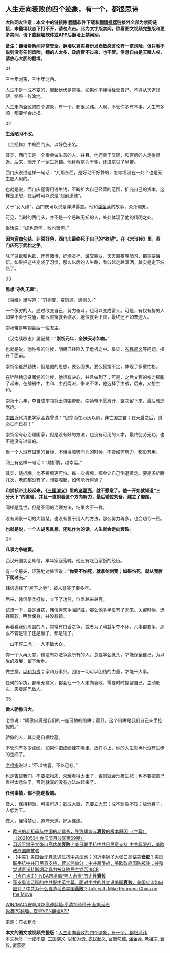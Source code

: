  <h2>人生走向衰败的四个迹象，有一个，都很忌讳</h2> <p class="notice"><b>大陆网友注意：本文中的链接除 <a href="https://github.com/bannedbook/fanqiang" >翻墙</a>软件下载和<a href="https://github.com/killgcd/justmysocks/blob/master/README.md">翻墙推荐</a>链接外全部为禁网链接，未翻墙状态下打不开，请勿点击。此为文字版禁闻，欲看图文视频完整版和更多禁闻，请下载<a href="https://github.com/bannedbook/fanqiang">翻墙软件或APP</a>后翻墙上禁闻网。</p><p>备注：翻墙看新闻非常安全，翻墙以真实身份发表敏感言论有一定风险，但只看不说则没有任何风险，翻的人太多，政府管不过来，也不管。信息自由是天赋人权，请放心大胆的翻墙。</b></p>  <div class="entry"> <p>01</p> <p>三十年河东，三十年河西。</p> <p>人生不是<a href="https://www.bannedbook.org/bnews/tag/%E4%B8%80%E6%88%90%E4%B8%8D%E5%8F%98/" class="st_tag internal_tag" rel="tag" title="标签 一成不变 下的日志">一成不变</a>的，起起伏伏是常事。如果你不懂得经营自己，不遵从天道规矩，终将一败涂地。</p> <p>人生走向<a href="https://www.bannedbook.org/bnews/tag/%E8%A1%B0%E8%B4%A5/" class="st_tag internal_tag" rel="tag" title="标签 衰败 下的日志">衰败</a>的四个迹象，有一个，都很忌讳。人啊，不管你多有本事，人生有多顺，都要学会止损。</p> <p>02</p> <p><strong>生活陋习不改。</strong></p> <p>《金瓶梅》中的西门庆，以好色出名。</p> <p>其实，西门庆是一个很会做生意的人，并且，他还善于交际，和官府的人走得很近。后来，他开了一家生药铺。他拜蔡京为干爹，还进京见了皇帝。</p> <p>西门庆说过这样一句话：“兀那东西，是好动不好静的，怎肯埋没在一处？也是天生应人用的。”</p> <p>也就是说，西门庆懂得用钱生钱，不断扩大自己经营的范围，扩充自己的资本。这样是思想，在当时可以说是“超前思维”。</p> <p>关于“女人缘”，西门庆可以说是洋洋得意。他和<a href="https://www.bannedbook.org/bnews/tag/%e6%bd%98%e9%87%91%e8%8e%b2/" class="st_tag internal_tag" rel="tag" title="标签 潘金莲 下的日志">潘金莲</a>的故事，众所周知。</p> <p>可见，当时的西门庆，并不是一个愚昧无知的人，处处体现了他的精明之处。</p> <p>俗话说：“成也萧何，败也萧何。”</p> <p><strong>因为<a href="https://www.bannedbook.org/bnews/tag/%e5%ae%98%e5%95%86%e5%8b%be%e7%bb%93/" class="st_tag internal_tag" rel="tag" title="标签 官商勾结 下的日志">官商勾结</a>、非常好色，西门庆最终死于自己的“欲望”。在《水浒传》里，西门庆死于武松之手。</strong></p>  <p>除了贪欲和色欲，还有赌博、好酒贪杯、滥交朋友、天天熬夜等陋习，都需要悔悟。如果把这些变成了习惯，那么以后的人生路，看似越走越潇洒，其实是走下坡路了。</p> <p>03</p> <p><strong>思想“杂乱无章”。</strong></p> <p>《易经》里写道：“穷则变，变则通，通则久。”</p> <p>一个很穷的人，通过改变自己，努力奋斗，也可以变成富人。可是，有权有势的人如果不善于变通，那么财富就会缩水，地位就会下降，最终还不如普通人。</p> <p>崇祯帝是明朝最后一位君主。</p> <p>《汉南续郡志》里记载<strong>：“崇祯元年，全陕天赤如血。”</strong></p> <p>也就是说，他称帝的时候，明朝已经陷入了危机之中。旱灾、<a href="https://www.bannedbook.org/bnews/tag/%e5%86%9c%e6%b0%91%e8%b5%b7%e4%b9%89/" class="st_tag internal_tag" rel="tag" title="标签 农民起义 下的日志">农民起义</a>等问题，摆在了面前。</p> <p>崇祯帝虽然勤快，但是他的思想，要么固执，要么摇摆不定，体现了多重性格。</p> <p>在铲除魏忠贤阉党的时候，他很有决心，并且做到了；可是，之后文官的权力膨胀了起来。在战祸中，主和、主战两派，争论不休，他选择了主战，后来，又想主和。</p> <p>崇祯十六年，李自成率领将士包围帝都。崇祯帝不愿离开，坚决留下来，最后难逃厄运。</p> <p><span class='wp_keywordlink_affiliate'><a href="https://www.bannedbook.org/" title="中国" target="_blank">中国</a></span>近代清史学家孟森曾说：“思宗而在万历以前，非亡国之君；在天启之后，则必亡而已矣！”</p> <p>崇祯帝有心治理国家，但是没有好的方法，也没有可用的人才，最终徒劳无功，也不是没有过错的。</p> <p>当一个人没有固定的目标、不懂得顺势而为的时候，不管如何努力，都没有用。</p>  <p>网上有这样一句话：“越折腾，越幸运。”</p> <p>其实，瞎折腾，比不折腾更可怕。每一次折腾，都会让自己倒退着走。要是多折腾几次，老底都没有了，想要崛起，如何能行得通？</p> <p><strong>和崇祯帝比较起来，《<a href="https://www.bannedbook.org/bnews/tag/%e4%b8%89%e5%9b%bd%e6%bc%94%e4%b9%89/" class="st_tag internal_tag" rel="tag" title="标签 三国演义 下的日志">三国演义</a>》里的<a href="https://www.bannedbook.org/bnews/tag/%e8%af%b8%e8%91%9b%e4%ba%ae/" class="st_tag internal_tag" rel="tag" title="标签 诸葛亮 下的日志">诸葛亮</a>，就不愿意了。他一开始就知道“三分天下”的道理，并且一直朝着这个方向努力，最后辅佐刘备，建立了蜀国。</strong></p> <p>同样是乱世，但是不同的治理方法，结果大不一样。</p> <p>没有洞察一切的大智慧，也没有善于用人的方法，那么努力再多，也会功亏一篑。</p> <p><strong>也就是说，一个人胡思乱想，还乱作为的话，人生就会走向衰败。</strong></p> <p>04</p> <p><strong>凡事力争输赢。</strong></p> <p>西汉开国功臣韩信，早年家庭落魄，他还有吃百家饭的经历。</p> <p>有一个屠夫，轻蔑地对韩信说<strong>：“你要不怕死，就拿剑刺我；如果怕死，就从我胯下爬过去。”</strong></p> <p>韩信选择了“胯下之辱”，被人耻笑了很多年。</p> <p>后来，韩信带兵打仗，立下了功劳，位置越来越高。</p> <p>试想一下，要是当初，韩信喜欢争强好胜，那么他多半没有了未来。关键时候，选择服软，明哲保身，并没有错。</p> <p>再看看我们周围的人，常常有口舌之争，或者为了利益争夺不休。凡事都要争，那么不管是输了还是赢了，都是输了。</p>  <p>一山不容二虎；一人不敌大众。</p> <p>你一个人再厉害，也没有办法争赢所有的人，总要学会低头，才能保全自己，为以后的发展，留下余地。</p> <p>做生意，<a href="https://www.bannedbook.org/bnews/tag/%E4%BB%A5%E5%92%8C%E4%B8%BA%E8%B4%B5/" class="st_tag internal_tag" rel="tag" title="标签 以和为贵 下的日志">以和为贵</a>；家和万事兴。团结一切可以团结的力量，才能干大事。</p> <p>任何的争执，都毫无意义，都会让一个人走向衰败，需要时时提醒自己，主动低头，夹着尾巴做人。</p> <p>05</p> <p><strong>做人骄傲自大。</strong></p> <p>老舍说：“骄傲自满是我们的一座可怕的陷阱；而且，这个陷阱是我们自己亲手挖掘的。”</p> <p>骄傲的人，其实是自掘坟墓。</p> <p>不管你有多少成绩，如果你把成绩挂在嘴里，放在心上，你的人生就再也没有进步的空间了。</p> <p><a href="https://www.bannedbook.org/bnews/tag/%e8%80%81%e7%a5%96%e5%ae%97/" class="st_tag internal_tag" rel="tag" title="标签 老祖宗 下的日志">老祖宗</a>说过：“不以物喜，不以己悲。”</p> <p>也是告诫我们，不要把物质、荣耀看得太重了，否则就会乐极生悲；也不要把自己看得太悲催了，否则就真的没有办法站起来了。</p> <p><strong>任何事情，都不能走极端。</strong></p> <p>做人，保持韧劲，可进可退；欲成大器，先要立大志；成不骄败不馁；放低身子，人低为王。</p> <p>做人，懂得禁忌，遵守天道，好运连连。</p>  <ul class='op-related-articles' title='相关阅读'> <li><a href='https://www.bannedbook.org/bnews/bannedvideo/20210504/1543255.html' target='_blank'>欧洲的老祖母与中国的老佛爷，导致辉煌与<b>衰败</b>的根本原因 （字幕）（20210504 会员节目分享第69期）</a></li> <li><a href='https://www.bannedbook.org/bnews/topimagenews/20210423/1531789.html' target='_blank'>习近平狮子大张口高估美<b>衰败</b>？美日联手抗中共日民意支持 中共超限战，美欧政府国防被骇</a></li> <li><a href='https://www.bannedbook.org/bnews/bannedvideo/20210422/1531032.html' target='_blank'>【中美】美国会无悬念通过抗中共法案；习近平狮子大张口高估美<b>衰败</b>？美日联手抗中共日民意支持，菅义伟加分；中共超限战，美欧政府国防被骇；共和党谴责沃特斯煽动暴力被众院民主党否决CR</a></li> <li><a href='https://www.bannedbook.org/bnews/bannedvideo/20210421/1530562.html' target='_blank'>【今日点击】NBA因提倡“黑人命贵”历史性<b>衰败</b></a></li> <li><a href='https://www.bannedbook.org/bnews/bannedvideo/20210402/1517902.html' target='_blank'>蓬皮奥谈活跃的中共配中英字幕。面对中共的外宣说美国<b>衰败</b>，美国应该如何应对？中共为什么要造谣说美国<b>衰败</b>？Talk with Mike Pompeo: China on the Move</a></li> </ul> <p class="texttj"> <a href="https://github.com/bannedbook/fanqiang/wiki/V2ray%E6%9C%BA%E5%9C%BA" target="_blank">WIN/MAC/安卓/iOS高速翻墙:高清视频秒开,超低延迟</a><br/> <a href="https://github.com/bannedbook/fanqiang/wiki/%E7%A6%81%E9%97%BB%E7%BD%91%E5%AE%89%E5%8D%93%E7%BF%BB%E5%A2%99%E6%96%B0%E9%97%BBAPP" target="_blank">免费PC翻墙、安卓VPN翻墙APP</a></p><p> 来源：布衣粗食 </p><a name='sharetosocial'></a>       <div><b>本文的图文或视频完整版</b>：<a href='https://www.bannedbook.org/bnews/funmedia/20210520/1550044.html'>人生走向衰败的四个迹象，有一个，都很忌讳</a></div>  </div><!--END ENTRY--> <div class="postfooter"> <div>本文标签：<a href="https://www.bannedbook.org/bnews/tag/%E4%B8%80%E6%88%90%E4%B8%8D%E5%8F%98/" rel="tag">一成不变</a>, <a href="https://www.bannedbook.org/bnews/tag/%e4%b8%89%e5%9b%bd%e6%bc%94%e4%b9%89/" rel="tag">三国演义</a>, <a href="https://www.bannedbook.org/bnews/tag/%E4%BB%A5%E5%92%8C%E4%B8%BA%E8%B4%B5/" rel="tag">以和为贵</a>, <a href="https://www.bannedbook.org/bnews/tag/%e5%86%9c%e6%b0%91%e8%b5%b7%e4%b9%89/" rel="tag">农民起义</a>, <a href="https://www.bannedbook.org/bnews/tag/%e5%ae%98%e5%95%86%e5%8b%be%e7%bb%93/" rel="tag">官商勾结</a>, <a href="https://www.bannedbook.org/bnews/tag/%e6%bd%98%e9%87%91%e8%8e%b2/" rel="tag">潘金莲</a>, <a href="https://www.bannedbook.org/bnews/tag/%e8%80%81%e7%a5%96%e5%ae%97/" rel="tag">老祖宗</a>, <a href="https://www.bannedbook.org/bnews/tag/%E8%A1%B0%E8%B4%A5/" rel="tag">衰败</a>, <a href="https://www.bannedbook.org/bnews/tag/%e8%af%b8%e8%91%9b%e4%ba%ae/" rel="tag">诸葛亮</a></div>  </div><!--END POSTFOOTER--> 